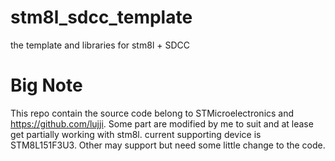 # stm8l_sdcc_template
the template and libraries for stm8l + SDCC

# Big Note 
This repo contain the source code belong to STMicroelectronics and https://github.com/lujji. Some part are modified by me to suit and at lease get partially working with stm8l. current supporting device is STM8L151F3U3. Other may support but need some little change to the code.
